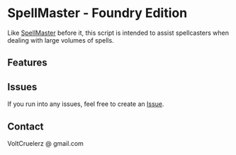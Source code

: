# SpellMaster - Foundry Edition

Like [SpellMaster](https://github.com/VoltCruelerz/spellmaster) before it, this script is intended to assist spellcasters when dealing with large volumes of spells.

## Features

## Issues
If you run into any issues, feel free to create an [Issue](https://github.com/VoltCruelerz/spellmaster-foundry/issues).

## Contact

VoltCruelerz @ gmail.com